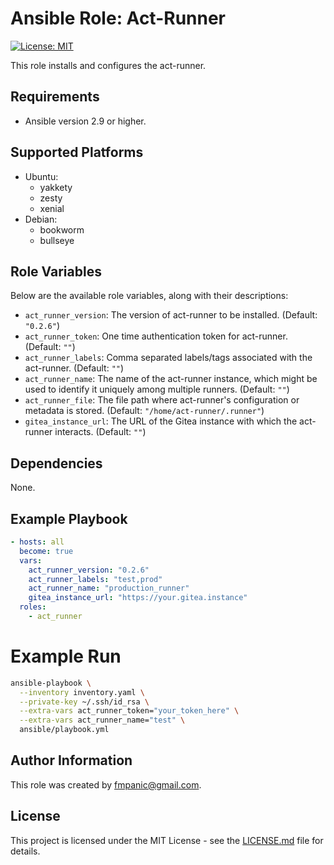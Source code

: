 # Ansible Role: Act-Runner

[![License: MIT](https://img.shields.io/badge/License-MIT-yellow.svg)](https://opensource.org/licenses/MIT)

This role installs and configures the act-runner.

## Requirements

- Ansible version 2.9 or higher.

## Supported Platforms

- Ubuntu:
  - yakkety
  - zesty
  - xenial
- Debian:
  - bookworm
  - bullseye

## Role Variables

Below are the available role variables, along with their descriptions:

- `act_runner_version`: The version of act-runner to be installed. (Default: `"0.2.6"`)
- `act_runner_token`: One time authentication token for act-runner. (Default: `""`)
- `act_runner_labels`: Comma separated labels/tags associated with the act-runner. (Default: `""`)
- `act_runner_name`: The name of the act-runner instance, which might be used to identify it uniquely among multiple runners. (Default: `""`)
- `act_runner_file`: The file path where act-runner's configuration or metadata is stored. (Default: `"/home/act-runner/.runner"`)
- `gitea_instance_url`: The URL of the Gitea instance with which the act-runner interacts. (Default: `""`)

## Dependencies

None.

## Example Playbook

```yaml
- hosts: all
  become: true
  vars:
    act_runner_version: "0.2.6"
    act_runner_labels: "test,prod"
    act_runner_name: "production_runner"
    gitea_instance_url: "https://your.gitea.instance"
  roles:
    - act_runner
```

# Example Run 
```bash
ansible-playbook \
  --inventory inventory.yaml \
  --private-key ~/.ssh/id_rsa \
  --extra-vars act_runner_token="your_token_here" \
  --extra-vars act_runner_name="test" \
  ansible/playbook.yml
```

## Author Information

This role was created by [fmpanic@gmail.com](mailto:fmpanic@gmail.com).

## License

This project is licensed under the MIT License - see the [LICENSE.md](LICENSE.md) file for details.

